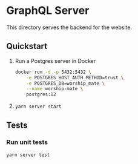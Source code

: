 # GraphQL Server

This directory serves the backend for the website.

## Quickstart

1. Run a Postgres server in Docker

   ```bash
   docker run -d -p 5432:5432 \
       -e POSTGRES_HOST_AUTH_METHOD=trust \
       -e POSTGRES_DB=worship_mate \
       --name worship-mate \
       postgres:12
   ```

1. `yarn server start`

## Tests

### Run unit tests

```bash
yarn server test
```
